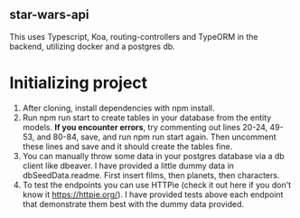 ## star-wars-api

This uses Typescript, Koa, routing-controllers and TypeORM in the backend, utilizing docker and a postgres db.

# Initializing project

1. After cloning, install dependencies with npm install.
2. Run npm run start to create tables in your database from the entity models. **If you encounter errors**,
try commenting out lines 20-24, 49-53, and 80-84, save, and run npm run start again. Then uncomment these lines and save
and it should create the tables fine.
3. You can manually throw some data in your postgres database via a db client like dbeaver.
I have provided a little dummy data in dbSeedData.readme. First insert films, then planets, then characters.
4. To test the endpoints you can use HTTPie (check it out here if you don't know it https://httpie.org/). 
I have provided tests above each endpoint that demonstrate them best with the dummy data provided. 
